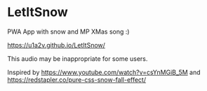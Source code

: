 # LetItSnow
PWA App with snow and MP XMas song :)

https://u1a2v.github.io/LetItSnow/

This audio may be inappropriate for some users.

Inspired by https://www.youtube.com/watch?v=csYnMGiB_5M and https://redstapler.co/pure-css-snow-fall-effect/

